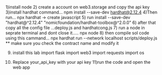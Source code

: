 1)install node 
2) create a account on web3.storage and copy the api key
3)install hardhat command... npm install --save-dev hardhat@2.12.4
4)Then run... npx hardhat -> create javascript
5) run install --save-dev "hardhat@^2.12.4" "nomicfoundation/hardhat-toolbox@^2.0.0"
6) after that copy all the config file ...deploy.js and hardhatcong.js
7) run a node in seprate terminal and dont close it..... npx node
8) then compile sol code using this cammand... npx hardhat run --network localhost scripts/deploy.js
** make sure you check the contract name and modify it

9) install this lab
import  flask 
import web3
import requests
import os

10) Replace your_api_key with your api key
11)run the code and open the web app

